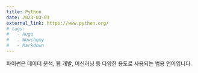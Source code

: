 ```yaml
---
title: Python
date: 2023-03-01
external_link: https://www.python.org/
# tags:
#   - Hugo
#   - Wowchemy
#   - Markdown
---
```


파이썬은 데이터 분석, 웹 개발, 머신러닝 등 다양한 용도로 사용되는 범용 언어입니다.

<!--more-->
